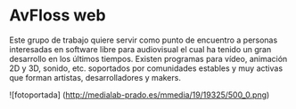 # AvFloss web

Este grupo de trabajo quiere servir como punto de encuentro a personas interesadas en software libre para audiovisual el cual ha tenido un gran desarrollo en los últimos tiempos.
Existen programas para vídeo, animación 2D y 3D, sonido, etc. soportados por comunidades
estables y muy activas que forman artistas, desarrolladores y makers.

![fotoportada] (http://medialab-prado.es/mmedia/19/19325/500_0.png)

